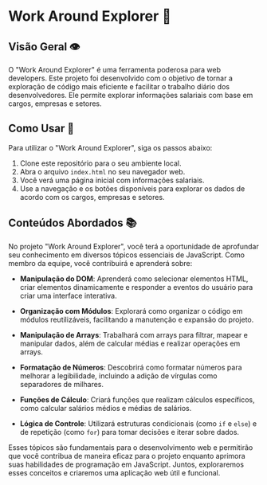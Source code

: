 # Work Around Explorer 🚀

## Visão Geral 👁️

O "Work Around Explorer" é uma ferramenta poderosa para web developers. Este projeto foi desenvolvido com o objetivo de tornar a exploração de código mais eficiente e facilitar o trabalho diário dos desenvolvedores. Ele permite explorar informações salariais com base em cargos, empresas e setores.

## Como Usar 🧭

Para utilizar o "Work Around Explorer", siga os passos abaixo:

1. Clone este repositório para o seu ambiente local.
2. Abra o arquivo `index.html` no seu navegador web.
3. Você verá uma página inicial com informações salariais.
4. Use a navegação e os botões disponíveis para explorar os dados de acordo com os cargos, empresas e setores.

## Conteúdos Abordados 📚

No projeto "Work Around Explorer", você terá a oportunidade de aprofundar seu conhecimento em diversos tópicos essenciais de JavaScript. Como membro da equipe, você contribuirá e aprenderá sobre:

- **Manipulação do DOM**: Aprenderá como selecionar elementos HTML, criar elementos dinamicamente e responder a eventos do usuário para criar uma interface interativa.

- **Organização com Módulos**: Explorará como organizar o código em módulos reutilizáveis, facilitando a manutenção e expansão do projeto.

- **Manipulação de Arrays**: Trabalhará com arrays para filtrar, mapear e manipular dados, além de calcular médias e realizar operações em arrays.

- **Formatação de Números**: Descobrirá como formatar números para melhorar a legibilidade, incluindo a adição de vírgulas como separadores de milhares.

- **Funções de Cálculo**: Criará funções que realizam cálculos específicos, como calcular salários médios e médias de salários.

- **Lógica de Controle**: Utilizará estruturas condicionais (como `if` e `else`) e de repetição (como `for`) para tomar decisões e iterar sobre dados.

Esses tópicos são fundamentais para o desenvolvimento web e permitirão que você contribua de maneira eficaz para o projeto enquanto aprimora suas habilidades de programação em JavaScript. Juntos, exploraremos esses conceitos e criaremos uma aplicação web útil e funcional.





